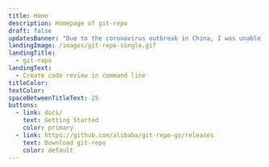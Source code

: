 ```yaml
---
title: Home
description: Homepage of git-repo
draft: false
updatesBanner: "Due to the coronavirus outbreak in China, I was unable to attend 'Git Merge 2020 conference' as a speaker in Los Angels on March 4, 2020. The content of the speech is shared in the blog here: [AGit-Flow and git-repo](/en/2020/03/agit-flow-and-git-repo/)"
landingImage: /images/git-repo-single.gif
landingTitle:
  - git-repo
landingText:
  - Create code review in command line
titleColor:
textColor:
spaceBetweenTitleText: 25
buttons:
  - link: docs/
    text: Getting Started
    color: primary
  - link: https://github.com/alibaba/git-repo-go/releases
    text: Download git-repo
    color: default
---
```


